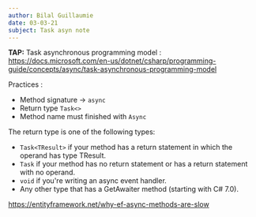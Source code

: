 ```yaml
---
author: Bilal Guillaumie
date: 03-03-21
subject: Task asyn note
---
```


**TAP:** Task asynchronous programming model : https://docs.microsoft.com/en-us/dotnet/csharp/programming-guide/concepts/async/task-asynchronous-programming-model

Practices :

- Method signature -> `async`
- Return type `Task<>`
- Method name must finished with `Async`

The return type is one of the following types:

- `Task<TResult>` if your method has a return statement in which the operand has type TResult.
- `Task` if your method has no return statement or has a return statement with no operand.
- `void` if you're writing an async event handler.
- Any other type that has a GetAwaiter method (starting with C# 7.0).

https://entityframework.net/why-ef-async-methods-are-slow
